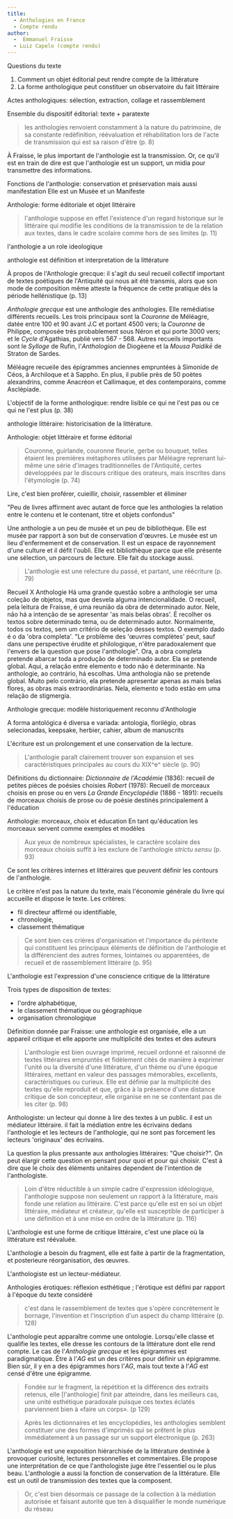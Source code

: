 ```yaml
--- 
title: 
  - Anthologies en France
  - Compte rendu
author:
  -  Emmanuel Fraisse
  - Luiz Capelo (compte rendu)
---
```


Questions du texte
1. Comment un objet éditorial peut rendre compte de la littérature
2. La forme anthologique peut constituer un observatoire du fait littéraire

Actes anthologiques: sélection, extraction, collage et rassemblement

Ensemble du dispositif éditorial: texte + paratexte

> les anthologies renvoient constamment à la nature du patrimoine, de sa constante redéfinition, réévaluation et réhabilitation lors de l'acte de transmission qui est sa raison d'être (p. 8)

À Fraisse, le plus important de l'anthologie est la transmission. Or, ce qu'il est en train de dire est que l'anthologie est un support, un midia pour transmettre des informations. 

Fonctions de l'anthologie: conservation et préservation mais aussi manifestation
Elle est un Musée et un Manifeste

Anthologie: forme éditoriale et objet littéraire

> l'anthologie suppose en effet l'existence d'un regard historique sur le littéraire qui modifie les conditions de la transmission te de la relation aux textes, dans le cadre scolaire comme hors de ses limites (p. 11)

l'anthologie a un role ideologique

anthologie est définition et interpretation de la littérature

À propos de l'Anthologie grecque: il s'agit du seul recueil collectif important de textes poétiques de l'Antiquité qui nous ait été transmis, alors que son mode de composition même atteste la fréquence de cette pratique dès la période hellénistique (p. 13)

*Anthologie grecque* est une anthologie des anthologies. Elle remédiatise différents recueils. Les trois principaux sont la *Couronne* de Méléagre, datée entre 100 et 90 avant J.C et portant 4500 vers; la *Couronne* de Philippe, composée très probablement sous Néron et qui porte 3000 vers; et le *Cycle* d'Agathias, publié vers 567 - 568. Autres recueils importants sont le *Sylloge* de Rufin, l'*Anthologion* de Diogèene et la *Mousa Paidikē* de Straton de Sardes.

Méléagre recueile des épigrammes anciennes empruntées à Simonide de Céos, à Archiloque et à Sappho. En plus, il publie près de 50 poètes alexandrins, comme Anacréon et Callimaque, et des contemporains, comme Asclépiade.

L'objectif de la forme anthologique: rendre lisible ce qui ne l'est pas ou ce qui ne l'est plus (p. 38)

anthologie littéraire: historicisation de la littérature.

Anthologie: objet littéraire et forme éditorial

> Couronne, guirlande, couronne fleurie, gerbe ou bouquet, telles étaient les premières métaphores utilisées par Méléagre reprenant lui-même une série d'images traditionnelles de l'Antiquité, certes développées par le discours critique des orateurs, mais inscrites dans l'étymologie (p. 74)

Lire, c'est bien proférer, cuieillir, choisir, rassembler et éliminer

"Peu de livres affirment avec autant de force que les anthologies la relation entre le contenu et le contenant, titre et objets confondus"

Une anthologie a un peu de musée et un peu de bibliothèque. Elle est musée par rapport à son but de conservation d'œuvres. Le musée est un lieu d'enfermement et de conservation. Il est un espace de rayonnement d'une culture et il défit l'oubli. Elle est bibliothèque parce que elle présente une sélection, un parcours de lecture. Elle fait du stockage aussi.

 > L'anthologie est une relecture du passé, et partant, une réécriture (p. 79)

Recueil X Anthologie
Há uma grande questão sobre a anthologie ser uma coleção de objetos, mas que desvela alguma intencionalidade. O recueil, pela leitura de Fraisse, é uma reunião da obra de determinado autor. Nele, não há a intenção de se apresentar 'as mais belas obras'. É recolher os textos sobre determinado tema, ou de determinado autor. Normalmente, todos os textos, sem um critério de seleção desses textos. O exemplo dado é o da 'obra completa'. "Le problème des 'œuvres complètes' peut, sauf dans une perspective érudite et philologique, n'être paradoxalement que l'envers de la question que pose l'anthologie". Ora, a obra completa pretende abarcar toda a produção de determinado autor. Ela se pretende global. Aqui, a relação entre elemento e todo não é determinante. Na anthologie, ao contrário, há escolhas. Uma anthologia não se pretende global. Muito pelo contrário, ela pretende apresentar apenas as mais belas flores, as obras mais extraordinárias. Nela, elemento e todo estão em uma relação de stigmergia. 

Anthologie grecque: modèle historiquement reconnu d'Anthologie

A forma antológica é diversa e variada: antologia, florilégio, obras selecionadas, keepsake, herbier, cahier, album de manuscrits

L'écriture est un prolongement et une conservation de la lecture.

>L'anthologie paraît clairement trouver son expansion et ses caractéristiques principales au cours du XIX^e^ siècle (p. 90)

Définitions du dictionnaire:
<em>Dictionnaire de l'Académie</em> (1836): recueil de petites pièces de poésies choisies
<em>Robert</em> (1978): Recueil de morceaux choisis en prose ou en vers
<em>La Grande Encyclopédie</em> (1886 - 1891): recueils de morceaux choisis de prose ou de poésie destinés principalement à l'éducation

Anthologie: morceaux, choix et éducation
En tant qu'éducation les morceaux servent comme exemples et modèles

> Aux yeux de nombreux spécialistes, le caractère scolaire des morceaux choisis suffit à les exclure de l'anthologie <em>strictu sensu</em> (p. 93)

Ce sont les critères internes et littéraires que peuvent définir les contours de l'anthologie.

Le critère n'est pas la nature du texte, mais l'économie générale du livre qui accueille et dispose le texte.
Les critères: 
- fil directeur affirmé ou identifiable,
- chronologie,
- classement thématique

> Ce sont bien ces crières  d'organisation et l'importance du péritexte qui constituent les principaux éléments de définition de l'anthologie et la différencient des autres formes, lointaines ou apparentées, de recueil et de rassemblement littéraire (p. 95)

L'anthologie est l'expression d'une conscience critique de la littérature

Trois types de  disposition de textes: 
- l'ordre alphabétique,
- le classement thématique ou géographique
- organisation chronologique

Définition donnée par Fraisse: une anthologie est organisée, elle a un appareil critique et elle apporte une multiplicité des textes et des auteurs

> L'anthologie est bien ouvrage imprimé, recueil ordonné et raisonné de textes littéraires empruntés et fidèlement cités de manière à exprimer l'unité ou la diversité d'une littérature, d'un thème ou d'une époque littéraires, mettant en valeur des passages mémorables, excellents, caractéristiques ou curieux. Elle est définie par la multiplicité des textes qu'elle reproduit et que, grâce à la présence d'une distance critique de son concepteur, elle organise en ne se contentant pas de les citer (p. 98)

Anthologiste: un lecteur qui donne à lire des textes à un public. il est un médiateur littéraire. il fait la médiation entre les écrivains dedans l'anthologie et les lecteurs de l'anthologie, qui ne sont pas forcement les lecteurs 'originaux' des écrivains.

La question la plus pressante aux anthologies littéraires: "Que choisir?". On peut élargir cette question en pensant pour quoi et pour qui choisir. C'est à dire que le choix des éléments unitaires dependent de l'intention de l'anthologiste. 

> Loin d'être réductible à un simple cadre d'expression idéologique, l'anthologie suppose non seulement un rapport à la littérature, mais fonde une relation au littéraire. C'est parce qu'elle est en soi un objet littéraire, médiateur et créateur, qu'elle est susceptible de participer à une définition et à une mise en ordre de la littérature (p. 116)

L'anthologie est une forme de critique littéraire, c'est une place où la littérature est réévaluée.

L'anthologie a besoin du fragment, elle est faite à partir de la fragmentation, et posterieure réorganisation, des œuvres.

L'anthologiste est un lecteur-médiateur.

Anthologies érotiques: réflexion esthétique ; l'érotique est défini par rapport à l'époque du texte considéré

> c'est dans le rassemblement de textes que s'opère concrètement le bornage, l'invention et l'inscription d'un aspect du champ littéraire (p. 128)

L'anthologie peut apparaître comme une ontologie. Lorsqu'elle classe et qualifie les textes, elle dresse les contours de la littérature dont elle rend compte. Le cas de l'*Anthologie grecque* et les épigrammes est paradigmatique. Être à l'*AG* est un des critères pour définir un épigramme. Bien sûr, il y en a des épigrammes hors l'*AG*, mais tout texte à l'*AG* est censé d'être une épigramme. 

> Fondée sur le fragment, la répétition et la différence des extraits retenus, elle \[l'anthologie] finit par atteindre, dans les meilleurs cas, une unité esthétique paradoxale puisque ces textes éclatés parviennent bien à «faire un corps». (p 129)

> Après les dictionnaires et les encyclopédies, les anthologies semblent constituer une des formes d'imprimés qui se prêtent le plus immédiatement à un passage sur un support électronique (p. 263)

L'anthologie est une exposition hiérarchisée de la littérature destinée à provoquer curiosité, lectures personnelles et commentaires. Elle propose une interprétation de ce que l'anthologiste juge être l'essentiel ou le plus beau. L'anthologie a aussi la fonction de conservation de la littérature. Elle est un outil de transmission des textes que la composent.

> Or, c'est bien désormais ce passage de la collection à la médiation autorisée et faisant autorité que ten à disqualifier le monde numérique du réseau

